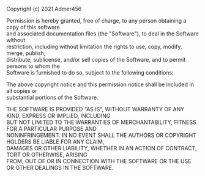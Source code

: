 Copyright (c) 2021 Admer456  
  
Permission is hereby granted, free of charge, to any person obtaining a copy of this software  
and associated documentation files (the "Software"), to deal in the Software without  
restriction, including without limitation the rights to use, copy, modify, merge, publish,  
distribute, sublicense, and/or sell copies of the Software, and to permit persons to whom the  
Software is furnished to do so, subject to the following conditions:  
  
The above copyright notice and this permission notice shall be included in all copies or  
substantial portions of the Software.  
  
THE SOFTWARE IS PROVIDED "AS IS", WITHOUT WARRANTY OF ANY KIND, EXPRESS OR IMPLIED, INCLUDING  
BUT NOT LIMITED TO THE WARRANTIES OF MERCHANTABILITY, FITNESS FOR A PARTICULAR PURPOSE AND  
NONINFRINGEMENT. IN NO EVENT SHALL THE AUTHORS OR COPYRIGHT HOLDERS BE LIABLE FOR ANY CLAIM,  
DAMAGES OR OTHER LIABILITY, WHETHER IN AN ACTION OF CONTRACT, TORT OR OTHERWISE, ARISING  
FROM, OUT OF OR IN CONNECTION WITH THE SOFTWARE OR THE USE OR OTHER DEALINGS IN THE SOFTWARE.  
  